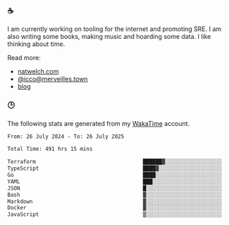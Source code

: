 ### ☕

I am currently working on tooling for the internet and promoting SRE. I am also writing some books, making music and hoarding some data. I like thinking about time.

Read more:

 - [natwelch.com](https://natwelch.com)
 - [@icco@merveilles.town](https://merveilles.town/@icco)
 - [blog](https://writing.natwelch.com)

### 🕒

The following stats are generated from my [WakaTime](https://wakatime.com/@icco) account.

<!--START_SECTION:waka-->

```txt
From: 26 July 2024 - To: 26 July 2025

Total Time: 491 hrs 15 mins

Terraform                                  ██████▓░░░░░░░░░░░░░░░░░░   26.15 %
TypeScript                                 ████▓░░░░░░░░░░░░░░░░░░░░   18.98 %
Go                                         ████░░░░░░░░░░░░░░░░░░░░░   16.48 %
YAML                                       ███░░░░░░░░░░░░░░░░░░░░░░   11.43 %
JSON                                       █░░░░░░░░░░░░░░░░░░░░░░░░   04.37 %
Bash                                       ▓░░░░░░░░░░░░░░░░░░░░░░░░   03.20 %
Markdown                                   ▓░░░░░░░░░░░░░░░░░░░░░░░░   02.92 %
Docker                                     ▓░░░░░░░░░░░░░░░░░░░░░░░░   02.37 %
JavaScript                                 ▒░░░░░░░░░░░░░░░░░░░░░░░░   01.86 %
```

<!--END_SECTION:waka-->
